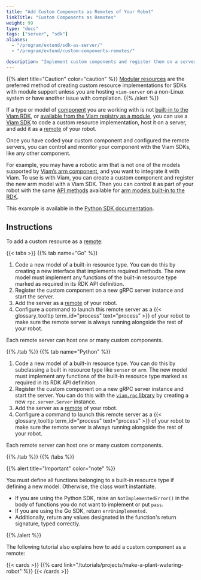 ```yaml
---
title: "Add Custom Components as Remotes of Your Robot"
linkTitle: "Custom Components as Remotes"
weight: 99
type: "docs"
tags: ["server", "sdk"]
aliases:
  - "/program/extend/sdk-as-server/"
  - "/program/extend/custom-components-remotes/"

description: "Implement custom components and register them on a server configured as a remote of your robot."
---
```


{{% alert title="Caution" color="caution" %}}
[Modular resources](/extend/modular-resources/key-concepts/) are the preferred method of creating custom resource implementations for SDKs with module support unless you are hosting `viam-server` on a non-Linux system or have another issue with compilation.
{{% /alert %}}

If a type or model of [component](/components/) you are working with is not [built-in to the Viam RDK](/internals/rdk/), or [available from the Viam registry as a module](/extend/modular-resources/key-concepts/), you can use a [Viam SDK](/program/apis/) to code a custom resource implementation, host it on a server, and add it as a [remote](/manage/parts-and-remotes/) of your robot.

Once you have coded your custom component and configured the remote servers, you can control and monitor your component with the Viam SDKs, like any other component.

For example, you may have a robotic arm that is not one of the models supported by [Viam’s arm component](/components/arm/), and you want to integrate it with Viam.
To use is with Viam, you can create a custom component and register the new arm model with a Viam SDK.
Then you can control it as part of your robot with the same [API methods](/components/arm/#api) available for [arm models built-in to the RDK](/components/arm/#configuration).

This example is available in the [Python SDK documentation](https://python.viam.dev/examples/example.html#subclass-a-component).

## Instructions

To add a custom resource as a [remote](/manage/parts-and-remotes/):

{{< tabs >}}
{{% tab name="Go" %}}

1. Code a new model of a built-in resource type. You can do this by creating a new interface that implements required methods. The new model must implement any functions of the built-in resource type marked as required in its RDK API definition.
2. Register the custom component on a new gRPC server instance and start the server.
3. Add the server as a [remote](/manage/parts-and-remotes/) of your robot.
4. Configure a command to launch this remote server as a {{< glossary_tooltip term_id="process" text="process" >}} of your robot to make sure the remote server is always running alongside the rest of your robot.

Each remote server can host one or many custom components.

{{% /tab %}}
{{% tab name="Python" %}}

1. Code a new model of a built-in resource type.
   You can do this by subclassing a built in resource type like `sensor` or `arm`.
   The new model must implement any functions of the built-in resource type marked as required in its RDK API definition.
1. Register the custom component on a new gRPC server instance and start the server.
   You can do this with the [`viam.rpc` library](https://python.viam.dev/autoapi/viam/rpc/index.html) by creating a new `rpc.server.Server` instance.
1. Add the server as a [remote](/manage/parts-and-remotes/) of your robot.
1. Configure a command to launch this remote server as a {{< glossary_tooltip term_id="process" text="process" >}} of your robot to make sure the remote server is always running alongside the rest of your robot.

Each remote server can host one or many custom components.

{{% /tab %}}
{{% /tabs %}}

{{% alert title="Important" color="note" %}}

You must define all functions belonging to a built-in resource type if defining a new model.
Otherwise, the class won’t instantiate.

- If you are using the Python SDK, raise an `NotImplementedError()` in the body of functions you do not want to implement or put `pass`.
- If you are using the Go SDK, return `errUnimplemented`.
- Additionally, return any values designated in the function's return signature, typed correctly.

{{% /alert %}}

The following tutorial also explains how to add a custom component as a remote:

{{< cards >}}
{{% card link="/tutorials/projects/make-a-plant-watering-robot" %}}
{{< /cards >}}
